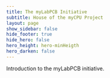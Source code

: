 ```yaml
---
title: The myLabPCB Initiative
subtitle: House of the myCPU Project
layout: page
show_sidebar: false
hide_footer: true
hide_hero: false
hero_height: hero-minHeigth
hero_darken: false
---
```

Introduction to the myLabPCB initiative.